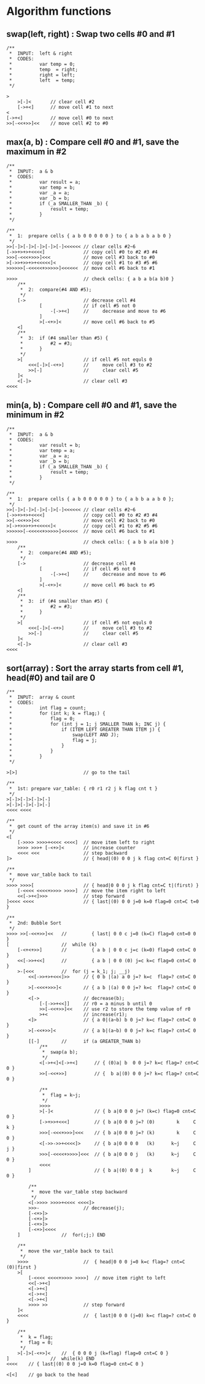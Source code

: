 # Algorithm functions

## swap(left, right) : Swap two cells #0 and #1
    /**
     *  INPUT:  left & right
     *  CODES:
     *          var temp = 0;
     *          temp  = right;
     *          right = left;
     *          left  = temp;
     */
    
    >
        >[-]<       // clear cell #2
        [->+<]      // move cell #1 to next
    <
    [->+<]          // move cell #0 to next
    >>[-<<+>>]<<    // move cell #2 to #0

## max(a, b) : Compare cell #0 and #1, save the maximum in #2
    /**
     *  INPUT:  a & b
     *  CODES:
     *          var result = a;
     *          var temp = b;
     *          var _a = a;
     *          var _b = b;
     *          if (_a SMALLER_THAN _b) {
     *              result = temp;
     *          }
     */
    
    /**
     *  1:  prepare cells { a b 0 0 0 0 0 } to { a b a b a b 0 }
     */
    >>[-]>[-]>[-]>[-]>[-]<<<<<< // clear cells #2~6
    [->>+>+>+<<<<]              // copy cell #0 to #2 #3 #4
    >>>[-<<<+>>>]<<<            // move cell #3 back to #0
    >[->>+>>+>+<<<<<]<          // copy cell #1 to #3 #5 #6
    >>>>>>[-<<<<<+>>>>>]<<<<<<  // move cell #6 back to #1
    
    >>>>                        // check cells: { a b a b(a b)0 }
        /**
         *  2:  compare(#4 AND #5);
         */
        [->                     // decrease cell #4
                [               // if cell #5 not 0
                    -[->+<]     //     decrease and move to #6
                ]
                >[-<+>]<        // move cell #6 back to #5
        <]
        /**
         *  3:  if (#4 smaller than #5) {
         *          #2 = #3;
         *      }
         */
        >[                      // if cell #5 not equls 0
            <<<[-]>[-<+>]       //     move cell #3 to #2
            >>[-]               //     clear cell #5
        ]<
        <[-]>                   // clear cell #3
    <<<<

## min(a, b) : Compare cell #0 and #1, save the minimum in #2
    /**
     *  INPUT:  a & b
     *  CODES:
     *          var result = b;
     *          var temp = a;
     *          var _a = a;
     *          var _b = b;
     *          if (_a SMALLER_THAN _b) {
     *              result = temp;
     *          }
     */
    
    /**
     *  1:  prepare cells { a b 0 0 0 0 0 } to { a b b a a b 0 };
     */
    >>[-]>[-]>[-]>[-]>[-]<<<<<< // clear cells #2~6
    [->>+>+>+<<<<]              // copy cell #0 to #2 #3 #4
    >>[-<<+>>]<<                // move cell #2 back to #0
    >[->+>>>+>+<<<<<]<          // copy cell #1 to #2 #5 #6
    >>>>>>[-<<<<<+>>>>>]<<<<<<  // move cell #6 back to #1
    
    >>>>                        // check cells: { a b b a(a b)0 }
        /**
         *  2:  compare(#4 AND #5);
         */
        [->                     // decrease cell #4
                [               // if cell #5 not 0
                    -[->+<]     //     decrease and move to #6
                ]
                >[-<+>]<        // move cell #6 back to #5
        <]
        /**
         *  3:  if (#4 smaller than #5) {
         *          #2 = #3;
         *      }
         */
        >[                      // if cell #5 not equls 0
            <<<[-]>[-<+>]       //     move cell #3 to #2
            >>[-]               //     clear cell #5
        ]<
        <[-]>                   // clear cell #3
    <<<<

## sort(array) : Sort the array starts from cell #1, head(#0) and tail are 0
    /**
     *  INPUT:  array & count
     *  CODES:
     *          int flag = count;
     *          for (int k; k = flag;) {
     *              flag = 0;
     *              for (int j = 1; j SMALLER THAN k; INC j) {
     *                  if (ITEM LEFT GREATER THAN ITEM j) {
     *                      swap(LEFT AND J);
     *                      flag = j;
     *                  }
     *              }
     *          }
     */
    
    >[>]                        // go to the tail
    
    /**
     *  1st: prepare var_table: { r0 r1 r2 j k flag cnt t }
     */
    >[-]>[-]>[-]>[-]
    >[-]>[-]>[-]>[-]
    <<<< <<<<
    
    /**
     *  get count of the array item(s) and save it in #6
     */
    <[
        [->>>> >>>>+<<<< <<<<]  // move item left to right
        >>>> >>>+ [-<+>]<       // increase counter
        <<<< <<<                // step backward
    ]>                          // { head|(0) 0 0 j k flag cnt=C 0|first }
    
    /**
     *  move var_table back to tail
     */
    >>>> >>>>[                  // { head|0 0 0 j k flag cnt=C t|(first) }
        [-<<<< <<<<+>>>> >>>>]  // move the item right to left
        <<[->+<]>>>             // step forward
    ]<<<< <<<<                  // { last|(0) 0 0 j=0 k=0 flag=0 cnt=C t=0 }
    
    /**
     *  2nd: Bubble Sort
     */
    >>>> >>[-<<+>>]<<   //         { last| 0 0 c j=0 (k=C) flag=0 cnt=0 0 }
    [                   //  while (k)
        [-<+<+>>]       //         { a b | 0 0 c j=c (k=0) flag=0 cnt=C 0 }
        <<[->>+<<]      //         { a b | 0 0 (0) j=c k=c flag=0 cnt=C 0 }
        >-[<<<          //  for (j = k_1; j; __j)
            <<[->>+>+<<<]>>     // { 0 b |(a) a 0 j=? k=c  flag=? cnt=C 0 }
            >[-<<<+>>>]<        // { a b |(a) 0 0 j=? k=c  flag=? cnt=C 0 }
            <[->                // decrease(b);
                [-[->>+<<]]     // r0 = a minus b until 0
                >>[-<<+>>]<<    // use r2 to store the temp value of r0
                >+<             // increase(r1);
            <]>                 // { a 0|(a~b) b 0 j=? k=c flag=? cnt=C 0 }
            >[-<<+>>]<          // { a b|(a~b) 0 0 j=? k=c flag=? cnt=C 0 }
            [[-]        //      if (a GREATER_THAN b)
                /**
                 *  swap(a b);
                 */
                <[->+<]<[->+<]      // { (0)a| b  0 0 j=? k=c flag=? cnt=C 0 }
                >>[-<<+>>]          // {  b a|(0) 0 0 j=? k=c flag=? cnt=C 0 }
                
                /**
                 *  flag = k~j;
                 */
                >>>>
                >[-]<               // { b a|0 0 0 j=? (k=c) flag=0 cnt=C 0 }
                [->+>>+<<<]         // { b a|0 0 0 j=? (0)        k     C k }
                >>>[-<<<+>>>]<<<    // { b a|0 0 0 j=? (k)        k     C 0 }
                <[->>->>+<<<<]>     // { b a|0 0 0 0   (k)      k~j     C j }
                >>>[-<<<<+>>>>]<<<  // { b a|0 0 0 j   (k)      k~j     C 0 }
                <<<<
            ]                       // { b a|(0) 0 0 j  k       k~j     C 0 }
            
            /**
             *  move the var_table step backward
             */
            <[->>>> >>>>+<<<< <<<<]>
            >>>-                // decrease(j);
            [-<+>]>
            [-<+>]>
            [-<+>]>
            [-<+>]<<<<
        ]               //  for(;j;) END
        
        /**
         *  move the var_table back to tail
         */
        >>>>                    //  { head|0 0 0 j=0 k=c flag=? cnt=C (0)|first }
        >[
            [-<<<< <<<<+>>>> >>>>]  // move item right to left
            <<[->+<]
            <[->+<]
            <[->+<]
            <[->+<]
            >>>> >>             // step forward
        ]<
        <<<<                    //  { last|0 0 0 (j=0) k=c flag=? cnt=C 0 }
        
        /**
         *  k = flag;
         *  flag = 0;
         */
        >[-]>[-<+>]<    //  { 0 0 0 j (k=flag) flag=0 cnt=C 0 }
    ]               //  while(k) END
    <<<<    // { last|(0) 0 0 j=0 k=0 flag=0 cnt=C 0 }
    
    <[<]    // go back to the head
